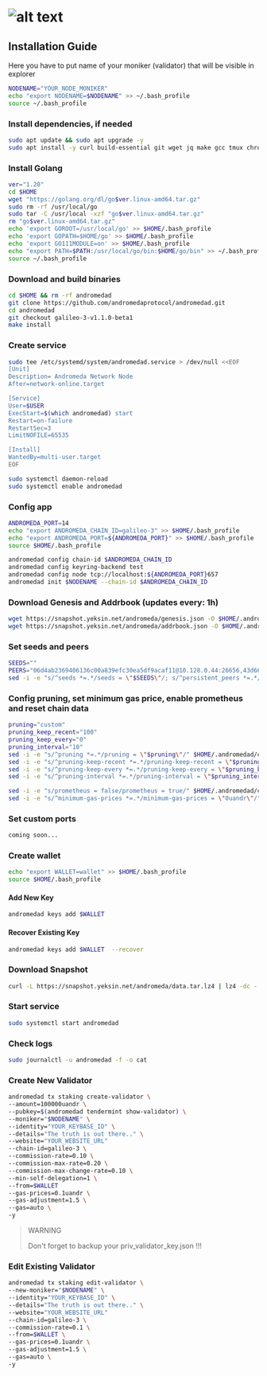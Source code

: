# ![alt text](https://raw.githubusercontent.com/ksalab/nodes/main/logo/andromeda.png "ANDROMEDA")

## Installation Guide

Here you have to put name of your moniker (validator) that will be visible in explorer

```bash
NODENAME="YOUR_NODE_MONIKER"
echo "export NODENAME=$NODENAME" >> ~/.bash_profile
source ~/.bash_profile
```

### Install dependencies, if needed

```bash
sudo apt update && sudo apt upgrade -y
sudo apt install -y curl build-essential git wget jq make gcc tmux chrony lz4 unzip
```

### Install Golang

```bash
ver="1.20"
cd $HOME
wget "https://golang.org/dl/go$ver.linux-amd64.tar.gz"
sudo rm -rf /usr/local/go
sudo tar -C /usr/local -xzf "go$ver.linux-amd64.tar.gz"
rm "go$ver.linux-amd64.tar.gz"
echo 'export GOROOT=/usr/local/go' >> $HOME/.bash_profile
echo 'export GOPATH=$HOME/go' >> $HOME/.bash_profile
echo 'export GO111MODULE=on' >> $HOME/.bash_profile
echo "export PATH=$PATH:/usr/local/go/bin:$HOME/go/bin" >> ~/.bash_profile
source ~/.bash_profile
```

### Download and build binaries

```bash
cd $HOME && rm -rf andromedad
git clone https://github.com/andromedaprotocol/andromedad.git
cd andromedad
git checkout galileo-3-v1.1.0-beta1 
make install
```

### Create service

```bash
sudo tee /etc/systemd/system/andromedad.service > /dev/null <<EOF
[Unit]
Description= Andromeda Network Node
After=network-online.target

[Service]
User=$USER
ExecStart=$(which andromedad) start
Restart=on-failure
RestartSec=3
LimitNOFILE=65535

[Install]
WantedBy=multi-user.target
EOF

sudo systemctl daemon-reload
sudo systemctl enable andromedad
```

### Config app

```bash
ANDROMEDA_PORT=14
echo "export ANDROMEDA_CHAIN_ID=galileo-3" >> $HOME/.bash_profile
echo "export ANDROMEDA_PORT=${ANDROMEDA_PORT}" >> $HOME/.bash_profile
source $HOME/.bash_profile

andromedad config chain-id $ANDROMEDA_CHAIN_ID
andromedad config keyring-backend test
andromedad config node tcp://localhost:${ANDROMEDA_PORT}657
andromedad init $NODENAME --chain-id $ANDROMEDA_CHAIN_ID
```

### Download Genesis and Addrbook (updates every: 1h)

```bash
wget https://snapshot.yeksin.net/andromeda/genesis.json -O $HOME/.andromedad/config/genesis.json
wget https://snapshot.yeksin.net/andromeda/addrbook.json -O $HOME/.andromedad/config/addrbook.json
```

### Set seeds and peers

```bash
SEEDS=""
PEERS="06d4ab2369406136c00a839efc30ea5df9acaf11@10.128.0.44:26656,43d667323445c8f4d450d5d5352f499fa04839a8@192.168.0.237:26656,29a9c5bfb54343d25c89d7119fade8b18201c503@192.168.101.79:26656,6006190d5a3a9686bbcce26abc79c7f3f868f43a@37.252.184.230:26656"
sed -i -e "s/^seeds *=.*/seeds = \"$SEEDS\"/; s/^persistent_peers *=.*/persistent_peers = \"$PEERS\"/" $HOME/.andromedad/config/config.toml
```

### Config pruning, set minimum gas price, enable prometheus and reset chain data

```bash
pruning="custom"
pruning_keep_recent="100"
pruning_keep_every="0"
pruning_interval="10"
sed -i -e "s/^pruning *=.*/pruning = \"$pruning\"/" $HOME/.andromedad/config/app.toml
sed -i -e "s/^pruning-keep-recent *=.*/pruning-keep-recent = \"$pruning_keep_recent\"/" $HOME/.andromedad/config/app.toml
sed -i -e "s/^pruning-keep-every *=.*/pruning-keep-every = \"$pruning_keep_every\"/" $HOME/.andromedad/config/app.toml
sed -i -e "s/^pruning-interval *=.*/pruning-interval = \"$pruning_interval\"/" $HOME/.andromedad/config/app.toml

sed -i -e "s/prometheus = false/prometheus = true/" $HOME/.andromedad/config/config.toml
sed -i -e "s/^minimum-gas-prices *=.*/minimum-gas-prices = \"0uandr\"/" $HOME/.andromedad/config/app.toml
```

### Set custom ports

```bash
coming soon...
```

### Create wallet

```bash
echo "export WALLET=wallet" >> $HOME/.bash_profile
source $HOME/.bash_profile
```

#### Add New Key

```bash
andromedad keys add $WALLET
```

#### Recover Existing Key

```bash
andromedad keys add $WALLET  --recover
```

### Download Snapshot

```bash
curl -L https://snapshot.yeksin.net/andromeda/data.tar.lz4 | lz4 -dc - | tar -xf - -C $HOME/.andromedad
```

### Start service

```bash
sudo systemctl start andromedad
```

### Check logs

```bash
sudo journalctl -u andromedad -f -o cat
```

### Create New Validator

```bash
andromedad tx staking create-validator \
--amount=100000uandr \
--pubkey=$(andromedad tendermint show-validator) \
--moniker="$NODENAME" \
--identity="YOUR_KEYBASE_ID" \
--details="The truth is out there.." \
--website="YOUR_WEBSITE_URL"
--chain-id=galileo-3 \
--commission-rate=0.10 \
--commission-max-rate=0.20 \
--commission-max-change-rate=0.10 \
--min-self-delegation=1 \
--from=$WALLET
--gas-prices=0.1uandr \
--gas-adjustment=1.5 \
--gas=auto \
-y
```

> WARNING
>
> Don't forget to backup your priv_validator_key.json !!!

### Edit Existing Validator

```bash
andromedad tx staking edit-validator \
--new-moniker="$NODENAME" \
--identity="YOUR_KEYBASE_ID" \
--details="The truth is out there.." \
--website="YOUR_WEBSITE_URL"
--chain-id=galileo-3 \
--commission-rate=0.1 \
--from=$WALLET \
--gas-prices=0.1uandr \
--gas-adjustment=1.5 \
--gas=auto \
-y
```

